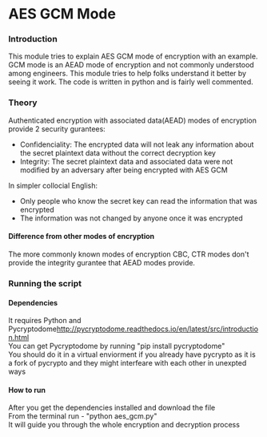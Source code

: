 # AES GCM Mode
### Introduction
This module tries to explain AES GCM mode of encryption with an example. GCM mode is an AEAD mode of encryption and not commonly understood among engineers. This module tries to help folks understand it better by seeing it work. The code is written in python and is fairly well commented.

### Theory
Authenticated encryption with associated data(AEAD) modes of encryption provide 2 security gurantees:  
* Confidenciality: The encrypted data will not leak any information about the secret plaintext data without the correct decryption key
* Integrity: The secret plaintext data and associated data were not modified by an adversary after being encrypted with AES GCM  

In simpler collocial English:  
* Only people who know the secret key can read the information that was encrypted
* The information was not changed by anyone once it was encrypted  

#### Difference from other modes of encryption
The more commonly known modes of encryption CBC, CTR modes don't provide the integrity gurantee that AEAD modes provide. 

### Running the script
#### Dependencies
It requires Python and Pycryptodome<http://pycryptodome.readthedocs.io/en/latest/src/introduction.html>  
You can get Pycryptodome by running "pip install pycryptodome"  
You should do it in a virtual enviorment if you already have pycrypto as it is a fork of pycrypto and they might interfeare with each other in unexpted ways
#### How to run
After you get the dependencies installed and download the file  
From the terminal run - "python aes_gcm.py"  
It will guide you through the whole encryption and decryption process  



